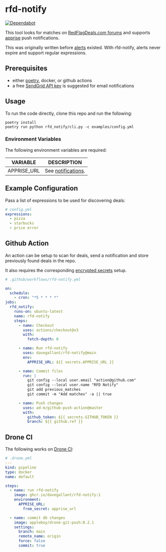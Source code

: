 # rfd-notify

[![Dependabot](https://badgen.net/badge/Dependabot/enabled/green?icon=dependabot)](https://dependabot.com/)

This tool looks for matches on [RedFlagDeals.com forums](https://forums.redflagdeals.com/hot-deals-f9/) and supports [apprise](https://github.com/caronc/apprise) push notifications.

This was originally written before [alerts](https://www.redflagdeals.com/alerts/) existed. With rfd-notify, alerts never expire and support regular expressions.

## Prerequisites

- either [poetry](https://github.com/python-poetry/poetry), docker, or github actions
- a free [SendGrid API key](https://sendgrid.com/pricing/) is suggested for email notifications

## Usage

To run the code directly, clone this repo and run the following:

```shell
poetry install
poetry run python rfd_notify/cli.py -c examples/config.yml
```

### Environment Variables

The following environment variables are required:

| VARIABLE    | DESCRIPTION                                                      |
| ----------- | ---------------------------------------------------------------- |
| APPRISE_URL | See [notifications](https://github.com/caronc/apprise#productivity-based-notifications). |

## Example Configuration

Pass a list of expressions to be used for discovering deals:

```yaml
# config.yml
expressions:
  - pizza
  - starbucks
  - price error
```

## Github Action

An action can be setup to scan for deals, send a notification and store previously found deals in the repo.

It also requires the corresponding [encrypted secrets](https://docs.github.com/en/free-pro-team@latest/actions/reference/encrypted-secrets) setup.

```yaml
# .github/workflows/rfd-notify.yml

on:
  schedule:
    - cron: "*5 * * * *"
jobs:
  rfd_notify:
    runs-on: ubuntu-latest
    name: rfd-notify
    steps:
      - name: Checkout
        uses: actions/checkout@v3
        with:
          fetch-depth: 0

      - name: Run rfd-notify
        uses: davegallant/rfd-notify@main
        env:
          APPRISE_URL: ${{ secrets.APPRISE_URL }}

      - name: Commit files
        run: |
          git config --local user.email "action@github.com"
          git config --local user.name "RFD Notify"
          git add previous_matches
          git commit -m "Add matches" -a || true

      - name: Push changes
        uses: ad-m/github-push-action@master
        with:
          github_token: ${{ secrets.GITHUB_TOKEN }}
          branch: ${{ github.ref }}
```

## Drone CI

The following works on [Drone CI](https://www.drone.io/):

```yaml
# .drone.yml
---
kind: pipeline
type: docker
name: default

steps:
  - name: run rfd-notify
    image: ghcr.io/davegallant/rfd-notify:1
    environment:
      APPRISE_URL:
        from_secret: apprise_url

  - name: commit db changes
    image: appleboy/drone-git-push:0.2.1
    settings:
      branch: main
      remote_name: origin
      force: false
      commit: true
```
